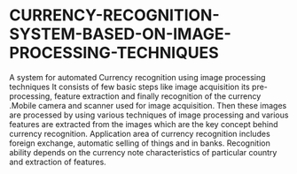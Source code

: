 # CURRENCY-RECOGNITION-SYSTEM-BASED-ON-IMAGE-PROCESSING-TECHNIQUES
A system for automated Currency recognition using image processing techniques
It consists of few basic steps
like image acquisition its pre-processing, feature
extraction and finally recognition of the currency
.Mobile camera and scanner used for image
acquisition. Then these images are processed by
using various techniques of image processing and
various features are extracted from the images
which are the key concept behind currency
recognition. Application area of currency
recognition includes foreign exchange, automatic
selling of things and in banks. Recognition ability
depends on the currency note characteristics of
particular country and extraction of features.
